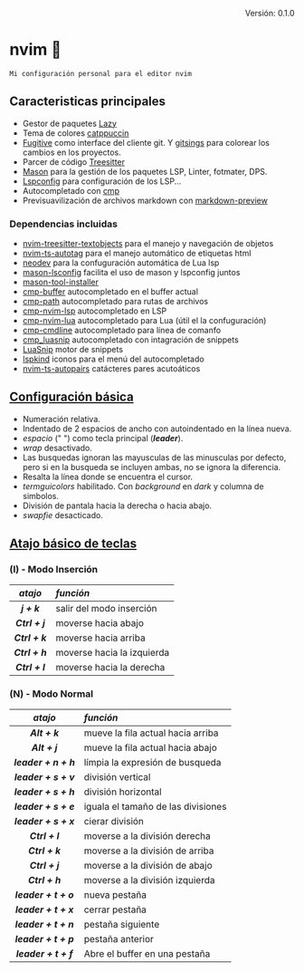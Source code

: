 <p style="text-align:right;"> Versión: 0.1.0 <p>

# nvim :metal:

    Mi configuración personal para el editor nvim

## Caracteristicas principales

- Gestor de paquetes [Lazy](https://github.com/folke/lazy.nvim)
- Tema de colores [catppuccin](https://github.com/catppuccin/nvim)
- [Fugitive](https://github.com/tpope/vim-fugitive) como interface del cliente git. Y [gitsings](https://github.com/lewis6991/gitsigns.nvim) para colorear los cambios en los proyectos.
- Parcer de código [Treesitter](https://github.com/nvim-treesitter/nvim-treesitter)
- [Mason](https://github.com/williamboman/mason.nvim) para la gestión de los paquetes LSP, Linter, fotmater, DPS.
- [Lspconfig](https://github.com/neovim/nvim-lspconfig) para configuración de los LSP...
- Autocompletado con [cmp](https://github.com/hrsh7th/nvim-cmp) 
- Previsuavilización de archivos markdown con [markdown-preview](https://github.com/iamcco/markdown-preview.nvim)

### Dependencias incluidas

- [nvim-treesitter-textobjects](https://github.com/nvim-treesitter/nvim-treesitter-textobjects) para el manejo y navegación de objetos
- [nvim-ts-autotag](https://github.com/windwp/nvim-ts-autotag) para el manejo automático de etiquetas html
- [neodev](https://github.com/folke/neodev.nvim) para la confuguración automática de Lua lsp
- [mason-lsconfig](https://github.com/williamboman/mason-lspconfig.nvim) facilita el uso de mason y lspconfig juntos
- [mason-tool-installer](https://github.com/WhoIsSethDaniel/mason-tool-installer.nvim)
- [cmp-buffer](https://github.com/hrsh7th/cmp-buffer) autocompletado en el buffer actual
- [cmp-path](https://github.com/hrsh7th/cmp-path) autocompletado para rutas de archivos
- [cmp-nvim-lsp](https://github.com/hrsh7th/cmp-nvim-lsp) autocompletado en LSP
- [cmp-nvim-lua](https://github.com/hrsh7th/cmp-nvim-lua) autocompletado para Lua (útil el la confuguración)
- [cmp-cmdline](https://github.com/hrsh7th/cmp-cmdline) autocompletado para línea de comanfo
- [cmp_luasnip](https://github.com/saadparwaiz1/cmp_luasnip) autocompletado con intagración de snippets
- [LuaSnip](https://github.com/L3MON4D3/LuaSnip) motor de snippets
- [lspkind](https://github.com/onsails/lspkind.nvim) iconos para el menú del autocompletado
- [nvim-ts-autopairs](https://github.com/windwp/nvim-autopairs) catácteres pares acutoáticos

## [Configuración básica](/lua/config/settings.lua)

- Numeración relativa.
- Indentado de 2 espacios de ancho con autoindentado en la línea nueva.
- *espacio* (" ") como tecla principal (***leader***).
- *wrap* desactivado.
- Las busquedas ignoran las mayusculas de las minusculas por defecto, pero si en la busqueda se incluyen ambas, no se ignora la diferencia.
- Resalta la línea donde se encuentra el cursor.
- *termguicolors* habilitado. Con *background* en *dark* y columna de simbolos.
- División de pantala hacia la derecha o hacia abajo.
- *swapfie* desacticado.

## [Atajo básico de teclas](/lua/config/keymaps/shortcut.lua)

### (I) - Modo Inserción

| *atajo* | *función* |
|:---:|:---|
|***j + k***               |   salir del modo inserción |
|***Ctrl + j***            |   moverse hacia abajo |
|***Ctrl + k***            |   moverse hacia arriba |
|***Ctrl + h***            |   moverse hacia la izquierda |
|***Ctrl + l***            |   moverse hacia la derecha |

### (N) - Modo Normal

| *atajo* | *función* |
|:---:|:---|
|***Alt + k***              |   mueve la fila actual hacia arriba|
|***Alt + j***              |   mueve la fila actual hacia abajo|
|***leader + n + h***      |   límpia la expresión de busqueda |
|***leader + s + v***      |   división vertical |
|***leader + s + h***      |   división horizontal |
|***leader + s + e***      |   iguala el tamaño de las divisiones |
|***leader + s + x***      |   cierar división |
|***Ctrl + l***            |   moverse a la división derecha |
|***Ctrl + k***            |   moverse a la división de arriba |
|***Ctrl + j***            |   moverse a la división de abajo |
|***Ctrl + h***            |   moverse a la división izquierda|
|***leader + t + o***      |   nueva pestaña |
|***leader + t + x***      |   cerrar pestaña|
|***leader + t + n***      |   pestaña siguiente |
|***leader + t + p***      |   pestaña anterior |
|***leader + t + f***      |   Abre el buffer en una pestaña |
